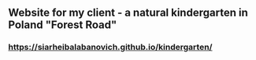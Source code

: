 ## Website for my client - a natural kindergarten in Poland "Forest Road"
### https://siarheibalabanovich.github.io/kindergarten/

